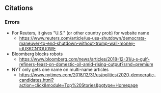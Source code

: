 ## Citations

### Errors
- For Reuters, it gives "U.S." (or other country prob) for website name
	- https://www.reuters.com/article/us-usa-shutdown/democrats-maneuver-to-end-shutdown-without-trump-wall-money-idUSKCN1OU0WE
- Bloomberg blocks robots
	- https://www.bloomberg.com/news/articles/2018-12-31/u-s-gulf-refiners-feast-on-domestic-oil-amid-rising-output?srnd=premium
- NYT only gets one name on multi-name articles
	- https://www.nytimes.com/2018/12/31/us/politics/2020-democratic-candidates.html?action=click&module=Top%20Stories&pgtype=Homepage